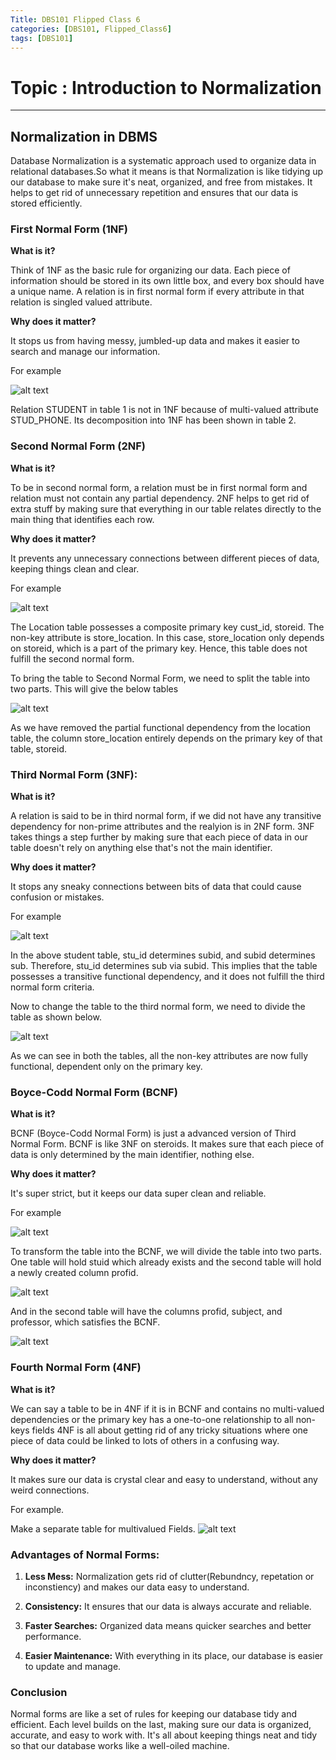 ```yaml
---
Title: DBS101 Flipped Class 6
categories: [DBS101, Flipped_Class6]
tags: [DBS101]
---
```


# Topic : Introduction to Normalization
----
## Normalization in DBMS

Database Normalization is a systematic approach used to organize data in relational databases.So what it means is that Normalization is like tidying up our database to make sure it's neat, organized, and free from mistakes. It helps to get rid of unnecessary repetition and ensures that our data is stored efficiently.

### First Normal Form (1NF)

**What is it?** 

Think of 1NF as the basic rule for organizing our data. Each piece of information should be stored in its own little box, and every box should have a unique name. A relation is in first normal form if every attribute in that relation is singled valued attribute.

**Why does it matter?**

 It stops us from having messy, jumbled-up data and makes it easier to search and manage our information.  
 
 For example
 
 ![alt text](../NF1.png)

 Relation STUDENT in table 1 is not in 1NF because of multi-valued attribute STUD_PHONE. Its decomposition into 1NF has been shown in table 2.

### Second Normal Form (2NF)

**What is it?** 

To be in second normal form, a relation must be in first normal form and relation must not contain any partial dependency.
2NF helps to get rid of extra stuff by making sure that everything in our table relates directly to the main thing that identifies each row.

**Why does it matter?** 

It prevents any unnecessary connections between different pieces of data, keeping things clean and clear.

For example

![alt text](../NF21.png)

The Location table possesses a composite primary key cust_id, storeid. The non-key attribute is store_location. In this case, store_location only depends on storeid, which is a part of the primary key. Hence, this table does not fulfill the second normal form.

To bring the table to Second Normal Form, we need to split the table into two parts. This will give the below tables

 ![alt text](../2NF2.png)
 
 As we have removed the partial functional dependency from the location table, the column store_location entirely depends on the primary key of that table, storeid.

### Third Normal Form (3NF):

**What is it?**

A relation is said to be in third normal form, if we did not have any transitive dependency for non-prime attributes and the realyion is in 2NF form. 3NF takes things a step further by making sure that each piece of data in our table doesn't rely on anything else that's not the main identifier.

**Why does it matter?**

 It stops any sneaky connections between bits of data that could cause confusion or mistakes.

 For example

![alt text](../3NF1.png)

In the above student table, stu_id determines subid, and subid determines sub. Therefore, stu_id determines sub via subid. This implies that the table possesses a transitive functional dependency, and it does not fulfill the third normal form criteria.

Now to change the table to the third normal form, we need to divide the table as shown below.

![alt text](../3NF2.png)

As we can see in both the tables, all the non-key attributes are now fully functional, dependent only on the primary key.

### Boyce-Codd Normal Form (BCNF)

**What is it?** 

BCNF (Boyce-Codd Normal Form) is just a advanced version of Third Normal Form. BCNF is like 3NF on steroids. It makes sure that each piece of data is only determined by the main identifier, nothing else.

**Why does it matter?** 

It's super strict, but it keeps our data super clean and reliable.

For example

![alt text](../BCNF1.png)

To transform the table into the BCNF, we will divide the table into two parts. One table will hold stuid which already exists and the second table will hold a newly created column profid.

![alt text](../BCNF2.png)

And in the second table will have the columns profid, subject, and professor, which satisfies the BCNF.

![alt text](../BCNF3.png)

### Fourth Normal Form (4NF)

**What is it?** 

We can say a table to be in 4NF if it is in BCNF and contains no multi-valued dependencies or the primary key has a one-to-one relationship to all non-keys fields 4NF is all about getting rid of any tricky situations where one piece of data could be linked to lots of others in a confusing way.

**Why does it matter?** 

It makes sure our data is crystal clear and easy to understand, without any weird connections.

For example.

Make a separate table for multivalued Fields.
![alt text](../4NF.png)

### Advantages of Normal Forms:

1. **Less Mess:** Normalization gets rid of clutter(Rebundncy, repetation or inconstiency) and makes our data easy to understand.

2. **Consistency:** It ensures that our data is always accurate and reliable.

3. **Faster Searches:** Organized data means quicker searches and better performance.

4. **Easier Maintenance:** With everything in its place, our database is easier to update and manage.

### Conclusion

Normal forms are like a set of rules for keeping our database tidy and efficient. Each level builds on the last, making sure our data is organized, accurate, and easy to work with. It's all about keeping things neat and tidy so that our database works like a well-oiled machine.